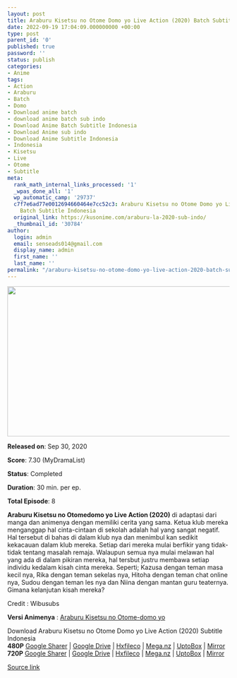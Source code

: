 ```yaml
---
layout: post
title: Araburu Kisetsu no Otome Domo yo Live Action (2020) Batch Subtitle Indonesia
date: 2022-09-19 17:04:09.000000000 +00:00
type: post
parent_id: '0'
published: true
password: ''
status: publish
categories:
- Anime
tags:
- Action
- Araburu
- Batch
- Domo
- Download anime batch
- download anime batch sub indo
- Download Anime Batch Subtitle Indonesia
- Download Anime sub indo
- Download Anime Subtitle Indonesia
- Indonesia
- Kisetsu
- Live
- Otome
- Subtitle
meta:
  rank_math_internal_links_processed: '1'
  _wpas_done_all: '1'
  wp_automatic_camp: '29737'
  c7f7e6ad77e0012694660464e7cc52c3: Araburu Kisetsu no Otome Domo yo Live Action (2020)
    Batch Subtitle Indonesia
  original_link: https://kusonime.com/araburu-la-2020-sub-indo/
  _thumbnail_id: '30784'
author:
  login: admin
  email: senseads014@gmail.com
  display_name: admin
  first_name: ''
  last_name: ''
permalink: "/araburu-kisetsu-no-otome-domo-yo-live-action-2020-batch-subtitle-indonesia/"
---
```

<p><img width="510" height="340" src="{{ site.baseurl }}/assets/2022/09/Araburu-Kisetsu-no-Otome-Domo-yo-Live-Action-2020-510x340.jpg" class="attachment-thumb-large size-thumb-large wp-post-image" alt="" loading="lazy" title="Araburu Kisetsu no Otome Domo yo Live Action (2020) Batch Subtitle Indonesia" srcset="https://kusonime.com/wp-content/uploads/2021/03/Araburu-Kisetsu-no-Otome-Domo-yo-Live-Action-2020-510x340.jpg 510w, https://kusonime.com/wp-content/uploads/2021/03/Araburu-Kisetsu-no-Otome-Domo-yo-Live-Action-2020-300x200.jpg 300w, https://kusonime.com/wp-content/uploads/2021/03/Araburu-Kisetsu-no-Otome-Domo-yo-Live-Action-2020-768x512.jpg 768w, https://kusonime.com/wp-content/uploads/2021/03/Araburu-Kisetsu-no-Otome-Domo-yo-Live-Action-2020-520x347.jpg 520w, https://kusonime.com/wp-content/uploads/2021/03/Araburu-Kisetsu-no-Otome-Domo-yo-Live-Action-2020.jpg 1000w" sizes="(max-width: 510px) 100vw, 510px" />
<p><b>Released on</b>: Sep 30, 2020</p>
<p>
<p><b>Score</b>: 7.30 (MyDramaList)</p>
<p>
<p><b>Status</b>: Completed</p>
<p>
<p><b>Duration</b>: 30 min. per ep.</p>
<p>
<p><b>Total Episode</b>: 8</p>
<p>
<p><strong>Araburu Kisetsu no Otomedomo yo Live Action (2020)</strong> di adaptasi dari manga dan animenya dengan memiliki cerita yang sama. Ketua klub mereka menganggap hal cinta-cintaan di sekolah adalah hal yang sangat negatif. Hal tersebut di bahas di dalam klub nya dan menimbul kan sedikit kekacauan dalam klub mereka. Setiap dari mereka mulai berfikir yang tidak-tidak tentang masalah remaja. Walaupun semua nya mulai melawan hal yang ada di dalam pikiran mereka, hal tersbut justru membawa setiap individu kedalam kisah cinta mereka. Seperti; Kazusa dengan teman masa kecil nya, Rika dengan teman sekelas nya, Hitoha dengan teman chat online nya, Sudou dengan teman les nya dan Niina dengan mantan guru teaternya. Gimana kelanjutan kisah mereka?</p>
<p>
<p>Credit : Wibusubs</p>
<p>
<p><strong>Versi Animenya</strong> : <a href="https://kusonime.com/araburu-batch-sub-indo/" target="_blank" rel="noopener noreferrer">Araburu Kisetsu no Otome-domo yo</a></p>
<p>
<div class="smokeddl">
<div class="smokettl">Download Araburu Kisetsu no Otome Domo yo Live Action (2020) Subtitle Indonesia</div>
<div class="smokeurl"><strong>480P</strong> <a href="https://acefile.co/f/38226571/kusonime-para-gadis-di-musim-pancaroba-la-480p-rar" target="_blank" rel="noopener noreferrer">Google Sharer</a> | <a href="https://drive.google.com/uc?export=download&amp;id=1gQ91U6BvFqSUo9ZNAFlN2IKuq5JH0SwR" target="_blank" rel="noopener">Google Drive</a> | <a href="https://hxfile.co/vt6o30xwufgy" target="_blank" rel="noopener">Hxfileco</a> | <a href="https://mega.nz/file/G5IFASKL#DFZ3Mo_YmFYbZ-8t_UROOLxtC5gFE3CGEBJOE4BO9YA" target="_blank" rel="noopener">Mega.nz</a> | <a href="https://uptobox.com/qqraxmc1rqmj" target="_blank" rel="noopener">UptoBox</a> | <a href="https://mirrorace.org/m/1Hll8" target="_blank" rel="noopener">Mirror</a></div>
<div class="smokeurl"><strong>720P</strong> <a href="https://acefile.co/f/38226572/kusonime-para-gadis-di-musim-pancaroba-la-720p-rar" target="_blank" rel="noopener noreferrer">Google Sharer</a> | <a href="https://drive.google.com/uc?export=download&amp;id=1ypei8FIaC1FLuovzn0fpWLgrI7ZM9IFx" target="_blank" rel="noopener">Google Drive</a> | <a href="https://hxfile.co/84rf76z0iqew" target="_blank" rel="noopener">Hxfileco</a> | <a href="https://mega.nz/file/OsQVDQxI#sQNjwHA2UzpwV8fx8XUcKlyLqsoo0dVaYBxL8-f1FnI" target="_blank" rel="noopener">Mega.nz</a> | <a href="https://uptobox.com/eo2gf842p0s1" target="_blank" rel="noopener">UptoBox</a> | <a href="https://mirrorace.org/m/1Hllb" target="_blank" rel="noopener">Mirror</a></div>
</div>
<p><a href="https://kusonime.com/araburu-la-2020-sub-indo/">Source link </a></p>
